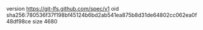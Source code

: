 version https://git-lfs.github.com/spec/v1
oid sha256:780536f37f198bf45124b6bd2ab541ea875b8d31de64802cc062ea0f48df98ce
size 4680
